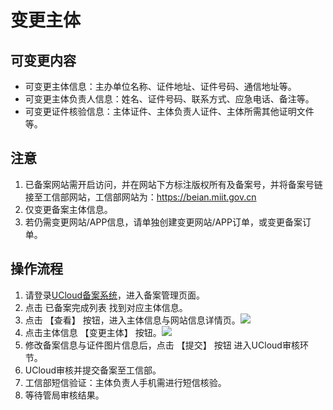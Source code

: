 

# 变更主体

## 可变更内容

- 可变更主体信息：主办单位名称、证件地址、证件号码、通信地址等。
- 可变更主体负责人信息：姓名、证件号码、联系方式、应急电话、备注等。
- 可变更证件核验信息：主体证件、主体负责人证件、主体所需其他证明文件等。

## 注意

1. 已备案网站需开启访问，并在网站下方标注版权所有及备案号，并将备案号链接至工信部网站，工信部网站为：https://beian.miit.gov.cn
2. 仅变更备案主体信息。
3. 若仍需变更网站/APP信息，请单独创建变更网站/APP订单，或变更备案订单。

## 操作流程

1. 请登录[UCloud备案系统](https://console.ucloud.cn/icp/)，进入备案管理页面。
2. 点击 已备案完成列表 找到对应主体信息。
3. 点击 【查看】 按钮，进入主体信息与网站信息详情页。![](https://www-s.ucloud.cn/2022/09/20fa94a3119c0dd96290c85b1096b81a_1664421708403.png)
4. 点击主体信息 【变更主体】 按钮。![](https://www-s.ucloud.cn/2023/04/ea7dc8ff7ef8934d04ced24a66cb274d_1680600598802.png)
5. 修改备案信息与证件图片信息后，点击 【提交】 按钮 进入UCloud审核环节。
6. UCloud审核并提交备案至工信部。
7. 工信部短信验证：主体负责人手机需进行短信核验。
8. 等待管局审核结果。
